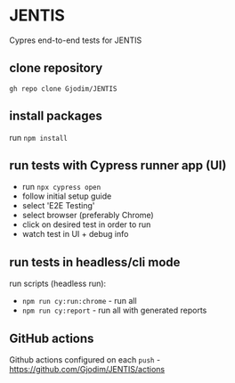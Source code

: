 # JENTIS
Cypres end-to-end tests for JENTIS

## clone repository
`gh repo clone Gjodim/JENTIS`

## install packages
run `npm install`

## run tests with Cypress runner app (UI)
- run `npx cypress open`
- follow initial setup guide
- select 'E2E Testing'
- select browser (preferably Chrome)
- click on desired test in order to run
- watch test in UI + debug info

## run tests in headless/cli mode
run scripts (headless run):
- `npm run cy:run:chrome`  -  run all
- `npm run cy:report`  -  run all with generated reports

## GitHub actions
Github actions configured on each `push` - https://github.com/Gjodim/JENTIS/actions
